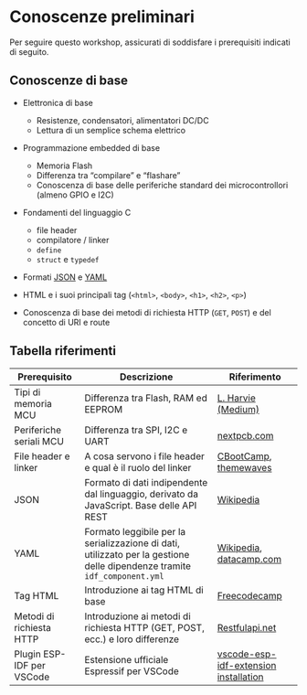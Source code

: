 # Conoscenze preliminari

Per seguire questo workshop, assicurati di soddisfare i prerequisiti indicati di seguito.
<!-- 
## Software richiesto

* VSCode con estensione ESP-IDF installati<br>
   _Puoi seguire [la guida in questa repo](../setup/README.md)_

> [!WARNING]
> Si consiglia vivamente di installare **VS Code** e il plugin **ESP-IDF** *prima* dell’inizio del workshop.
> In caso di problemi, sarà comunque disponibile del tempo durante il primo esercizio per completare l’installazione.


## Hardware richiesto

* La scheda **ESP-C3-DevKit-RUST-2** (fornita durante il workshop).
  *È possibile utilizzare anche una scheda **ESP32-C3-Devkit**, ma in tal caso sarà necessario adattare la configurazione dei pin GPIO.*

--- -->

## Conoscenze di base

* Elettronica di base

  * Resistenze, condensatori, alimentatori DC/DC
  * Lettura di un semplice schema elettrico
* Programmazione embedded di base
  * Memoria Flash
  * Differenza tra “compilare” e “flashare”
  * Conoscenza di base delle periferiche standard dei microcontrollori (almeno GPIO e I2C)
* Fondamenti del linguaggio C
  * file header
  * compilatore / linker
  * `define`
  * `struct` e `typedef`
* Formati [JSON](https://it.wikipedia.org/wiki/JavaScript_Object_Notation) e [YAML](https://it.wikipedia.org/wiki/YAML)
* HTML e i suoi principali tag (`<html>`, `<body>`, `<h1>`, `<h2>`, `<p>`)
* Conoscenza di base dei metodi di richiesta HTTP (`GET`, `POST`) e del concetto di URI e route

## Tabella riferimenti

| Prerequisito              | Descrizione                                                                                                               | Riferimento                                                                                                                                                                          |
| ------------------------- | ------------------------------------------------------------------------------------------------------------------------- | ------------------------------------------------------------------------------------------------------------------------------------------------------------------------------------ |
| Tipi di memoria MCU       | Differenza tra Flash, RAM ed EEPROM                                                                                       | [L. Harvie (Medium)](https://medium.com/@lanceharvieruntime/embedded-systems-memory-types-flash-vs-sram-vs-eeprom-93d0eed09086)                                                      |
| Periferiche seriali MCU   | Differenza tra SPI, I2C e UART                                                                                            | [nextpcb.com](https://www.nextpcb.com/blog/spi-i2c-uart)                                                                                                                             |
| File header e linker      | A cosa servono i file header e qual è il ruolo del linker                                                                 | [CBootCamp](https://gribblelab.org/teaching/CBootCamp/12_Compiling_linking_Makefile_header_files.html), [themewaves](https://themewaves.com/understanding-linkers-in-c-programming/) |
| JSON                      | Formato di dati indipendente dal linguaggio, derivato da JavaScript. Base delle API REST                                  | [Wikipedia](https://en.wikipedia.org/wiki/JSON)                                                                                                                                      |
| YAML                      | Formato leggibile per la serializzazione di dati, utilizzato per la gestione delle dipendenze tramite `idf_component.yml` | [Wikipedia](https://en.wikipedia.org/wiki/YAML), [datacamp.com](https://www.datacamp.com/blog/what-is-yaml)                                                                          |
| Tag HTML                  | Introduzione ai tag HTML di base                                                                                          | [Freecodecamp](https://www.freecodecamp.org/news/introduction-to-html-basics/)                                                                                                       |
| Metodi di richiesta HTTP  | Introduzione ai metodi di richiesta HTTP (GET, POST, ecc.) e loro differenze                                              | [Restfulapi.net](https://restfulapi.net/http-methods/)                                                                                                                               |
| Plugin ESP-IDF per VSCode | Estensione ufficiale Espressif per VSCode                                                                                 | [vscode-esp-idf-extension installation](https://github.com/espressif/vscode-esp-idf-extension?tab=readme-ov-file#how-to-use)                                                         |


